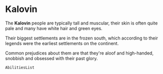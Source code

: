 # Kalovin

The **Kalovin** people are typically tall and muscular, their skin is often quite pale and many have white hair and green eyes.

Their biggest settlements are in the frozen south, which according to their legends were the earliest settlements on the continent.

Common prejudices about them are that they're aloof and high-handed, snobbish and obsessed with their past glory.

`AbilitiesList`